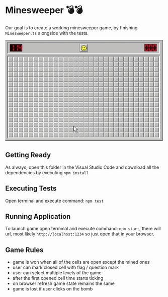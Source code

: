 # Minesweeper 💣💣

Our goal is to create a working minesweeper game, by finishing `Minesweeper.ts` alongside with the tests.

![Minesweeper](./assets/minesweeper.gif)

## Getting Ready

As always, open this folder in the Visual Studio Code and download all the dependencies by executing `npm install`

## Executing Tests

Open terminal and execute command: `npm test`

## Running Application

To launch game open terminal and execute command: `npm start`, there will url, most likely `http://localhost:1234` so just open that in your browser.

## Game Rules

- game is won when all of the cells are open except the mined ones
- user can mark closed cell with flag / question mark
- user can select multiple levels of the game
- after the first opened cell time starts ticking
- on browser refresh game state remains the same
- game is lost if user clicks on the bomb
